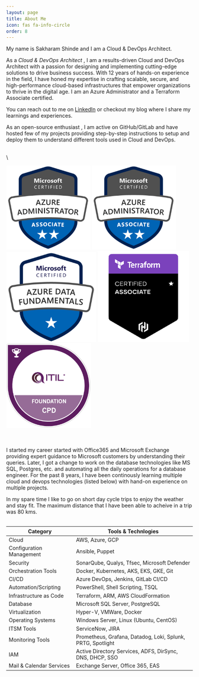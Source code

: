 ```yaml
---
layout: page
title: About Me
icon: fas fa-info-circle
order: 8
---
```



My name is Sakharam Shinde and I am a Cloud & DevOps Architect.


As a *Cloud & DevOps Architect* , I am a results-driven Cloud and DevOps Architect with a passion for designing and implementing cutting-edge solutions to drive business success. With 12 years of hands-on experience in the field, I have honed my expertise in crafting scalable, secure, and high-performance cloud-based infrastructures that empower organizations to thrive in the digital age. I am an Azure Administrator and a Terraform Associate certified. 

You can reach out to me on [LinkedIn](https://www.linkedin.com/in/sakharamshinde/) or checkout my blog where I share my learnings and experiences.


As an open-source enthusiast , I am active on GitHub/GitLab and have hosted few of my projects providing step-by-step instructions to setup and deploy them to understand different tools used in Cloud and DevOps.

\
\

<!-- Certifications Start -->
<div class="container">
    <div class="d-flex flex-row flex-wrap justify-content-center">
    <div class="d-flex flex-row">
        <img
        alt="Azure Fundamentals"
        src="/assets/img/certifications/Azure_Administrator_Associate.png"
        class="img-fluid"
        />
        <img
        alt="Azure Administrator Associate"
        src="/assets/img/certifications/Azure_Administrator_Associate.png"
        class="img-fluid"
        />
        <img
        alt="Azure Data Fundamentals"
        src="/assets/img/certifications/Azure_Data_Fundamentals.png"
        class="img-fluid"
        />
        <img
        alt="Terraform Associate"
        src="/assets/img/certifications/Terraform_Associate.png"
        class="img-fluid"
        />
        <img
        alt="ITIL Foundation"
        src="/assets/img/certifications/ITIL_Foundation.png"
        class="img-fluid"
        />
    </div>
    </div>
</div>
<!-- Certifications End -->


\
\
I started my career started with Office365 and Microsoft Exchange providing expert guidance to Microsoft customers by understanding their queries. Later, I got a change to work on the database technologies like MS SQL, Postgres, etc. and automating all the daily operations for a database engineer. For the past 8 years, I have been continously learning multiple cloud and devops technologies (listed below) with hand-on experience on multiple projects.




In my spare time I like to go on short day cycle trips to enjoy the weather and stay fit. The maximum distance that I have been able to acheive in a trip was 80 kms.
<br />
<br />

| Category | Tools & Technlogies | 
| -------- | ------------------- |
| Cloud | AWS, Azure, GCP |
| Configuration Management | Ansible, Puppet |
| Security | SonarQube, Qualys, Tfsec, Microsoft Defender | 
| Orchestration Tools | Docker, Kubernetes, AKS, EKS, GKE, Git | 
| CI/CD | Azure DevOps, Jenkins, GitLab CI/CD | 
| Automation/Scripting | PowerShell, Shell Scripting, TSQL | 
| Infrastructure as Code | 	Terraform, ARM, AWS CloudFormation | 
| Database | Microsoft SQL Server, PostgreSQL | 
| Virtualization | Hyper-V, VMWare, Docker | 
| Operating Systems | Windows Server, Linux (Ubuntu, CentOS) | 
| ITSM Tools | ServiceNow, JIRA | 
| Monitoring Tools | Prometheus, Grafana, Datadog, Loki, Splunk, PRTG, Spotlight | 
| IAM | Active Directory Services, ADFS, DirSync, DNS, DHCP, SSO | 
| Mail & Calendar Services | Exchange Server, Office 365, EAS | 

